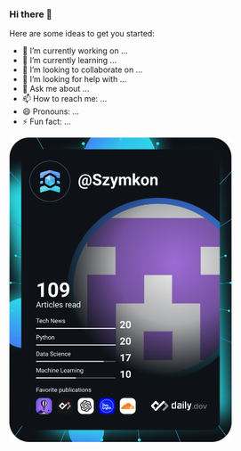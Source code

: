 ### Hi there 👋

Here are some ideas to get you started:

- 🔭 I’m currently working on ...
- 🌱 I’m currently learning ...
- 👯 I’m looking to collaborate on ...
- 🤔 I’m looking for help with ...
- 💬 Ask me about ...
- 📫 How to reach me: ...
- 😄 Pronouns: ...
- ⚡ Fun fact: ...

<a href="https://app.daily.dev/Szymkon"><img src="https://github.com/Szymok/Szymok/blob/master/devcard.svg" width="400" alt="Szymon's Dev Card"/></a>
